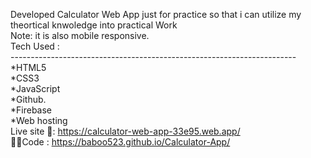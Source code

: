 Developed Calculator Web App just for practice so that i can utilize my theortical knwoledge into practical Work <br>
Note: it is also mobile responsive. <br>
Tech Used :  <br>
----------------------------------------------------------------------- <br>
*HTML5 <br>
*CSS3  <br> 
*JavaScript <br>
*Github. <br> 
*Firebase  <br>
*Web hosting <br>
Live site 🔗: https://calculator-web-app-33e95.web.app/ <br>
👨‍💻Code : https://baboo523.github.io/Calculator-App/
